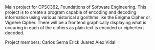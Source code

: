 Main project for CPSC362, Foundations of Software Engineering. This project is to create a program capable of encoding and decoding
information using various historical algorithms like the Enigma Cipher or Vignere Cipher. There will be a frontend 
graphically displaying what is occuring in each of the ciphers as plain text is encoded or ciphertext decoded.


Project members:
  Carlos Serna
  Erick Juarez
  Alex Vidal
